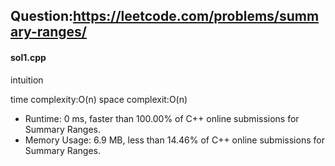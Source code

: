 ## Question:https://leetcode.com/problems/summary-ranges/

#### sol1.cpp
intuition

time complexity:O(n)
space complexit:O(n)

* Runtime: 0 ms, faster than 100.00% of C++ online submissions for Summary Ranges.
* Memory Usage: 6.9 MB, less than 14.46% of C++ online submissions for Summary Ranges.
